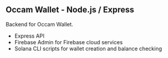 ## Occam Wallet - Node.js / Express

Backend for Occam Wallet.

- Express API
- Firebase Admin for Firebase cloud services
- Solana CLI scripts for wallet creation and balance checking